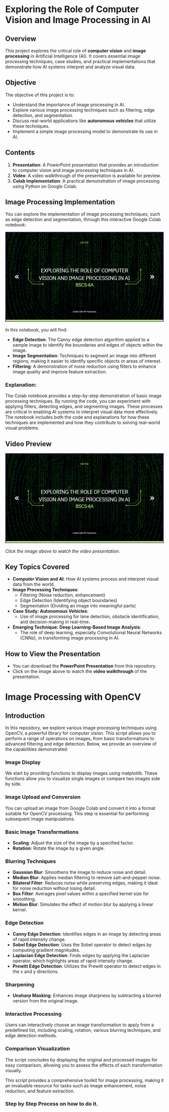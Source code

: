 # Exploring the Role of Computer Vision and Image Processing in AI

## Overview
This project explores the critical role of **computer vision** and **image processing** in Artificial Intelligence (AI). It covers essential image processing techniques, case studies, and practical implementations that demonstrate how AI systems interpret and analyze visual data.

## Objective
The objective of this project is to:
- Understand the importance of image processing in AI.
- Explore various image processing techniques such as filtering, edge detection, and segmentation.
- Discuss real-world applications like **autonomous vehicles** that utilize these techniques.
- Implement a simple image processing model to demonstrate its use in AI.

## Contents
1. **Presentation**: A PowerPoint presentation that provides an introduction to computer vision and image processing techniques in AI.
2. **Video**: A video walkthrough of the presentation is available for preview.
3. **Colab Implementation**: A practical demonstration of image processing using Python on Google Colab.

## Image Processing Implementation
You can explore the implementation of image processing techniques, such as edge detection and segmentation, through this interactive Google Colab notebook:

[![Watch the video](./thumbnail.png)](https://youtu.be/-Ni0ZAvTJk8)

In this notebook, you will find:
- **Edge Detection**: The Canny edge detection algorithm applied to a sample image to identify the boundaries and edges of objects within the image.
- **Image Segmentation**: Techniques to segment an image into different regions, making it easier to identify specific objects or areas of interest.
- **Filtering**: A demonstration of noise reduction using filters to enhance image quality and improve feature extraction.

### Explanation:
The Colab notebook provides a step-by-step demonstration of basic image processing techniques. By running the code, you can experiment with applying filters, detecting edges, and segmenting images. These processes are critical in enabling AI systems to interpret visual data more effectively. The notebook includes both the code and explanations for how these techniques are implemented and how they contribute to solving real-world visual problems.

## Video Preview
[![Watch the video](./thumbnail.png)](./4A-PANTANOZA-MP1.mp4)

*Click the image above to watch the video presentation.*

## Key Topics Covered
- **Computer Vision and AI**: How AI systems process and interpret visual data from the world.
- **Image Processing Techniques**:
  - Filtering (Noise reduction, enhancement)
  - Edge Detection (Identifying object boundaries)
  - Segmentation (Dividing an image into meaningful parts)
- **Case Study: Autonomous Vehicles**:
  - Use of image processing for lane detection, obstacle identification, and decision-making in real-time.
- **Emerging Technique: Deep Learning-Based Image Analysis**:
  - The role of deep learning, especially Convolutional Neural Networks (CNNs), in transforming image processing in AI.

## How to View the Presentation
- You can download the **PowerPoint Presentation** from this repository.
- Click on the image above to watch the **video walkthrough** of the presentation.


# Image Processing with OpenCV

## Introduction

In this repository, we explore various image processing techniques using OpenCV, a powerful library for computer vision. This script allows you to perform a range of operations on images, from basic transformations to advanced filtering and edge detection. Below, we provide an overview of the capabilities demonstrated:

### Image Display

We start by providing functions to display images using matplotlib. These functions allow you to visualize single images or compare two images side by side.

### Image Upload and Conversion

You can upload an image from Google Colab and convert it into a format suitable for OpenCV processing. This step is essential for performing subsequent image manipulations.

### Basic Image Transformations

- **Scaling**: Adjust the size of the image by a specified factor.
- **Rotation**: Rotate the image by a given angle.

### Blurring Techniques

- **Gaussian Blur**: Smoothens the image to reduce noise and detail.
- **Median Blur**: Applies median filtering to remove salt-and-pepper noise.
- **Bilateral Filter**: Reduces noise while preserving edges, making it ideal for noise reduction without losing detail.
- **Box Filter**: Averages pixel values within a specified kernel size for smoothing.
- **Motion Blur**: Simulates the effect of motion blur by applying a linear kernel.

### Edge Detection

- **Canny Edge Detection**: Identifies edges in an image by detecting areas of rapid intensity change.
- **Sobel Edge Detection**: Uses the Sobel operator to detect edges by computing gradient magnitudes.
- **Laplacian Edge Detection**: Finds edges by applying the Laplacian operator, which highlights areas of rapid intensity change.
- **Prewitt Edge Detection**: Utilizes the Prewitt operator to detect edges in the x and y directions.

### Sharpening

- **Unsharp Masking**: Enhances image sharpness by subtracting a blurred version from the original image.

### Interactive Processing

Users can interactively choose an image transformation to apply from a predefined list, including scaling, rotation, various blurring techniques, and edge detection methods.

### Comparison Visualization

The script concludes by displaying the original and processed images for easy comparison, allowing you to assess the effects of each transformation visually.

This script provides a comprehensive toolkit for image processing, making it an invaluable resource for tasks such as image enhancement, noise reduction, and feature extraction.

### Step by Step Process on how to do it.


